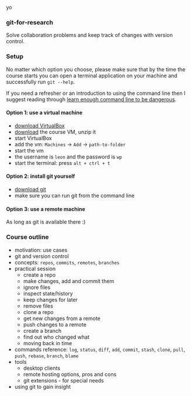 yo

### git-for-research

Solve collaboration problems and keep track of changes with version control.

### Setup

No matter which option you choose, please make sure that by the time the course starts you can open a terminal application on your machine and successfully run `git --help`.

If you need a refresher or an introduction to using the command line then I suggest reading through [learn enough command line to be dangerous](https://www.learnenough.com/command-line-tutorial).

#### Option 1: use a virtual machine

* [download VirtualBox](https://www.virtualbox.org/wiki/Downloads)
* [download](https://dl.dropboxusercontent.com/u/104325750/pydatsci_vm.zip) the course VM, unzip it
* start VirtualBox
* add the vm: `Machines` -> `Add` -> `path-to-folder`
* start the vm
* the username is `leon` and the password is `wp`
* start the terminal: press `alt + ctrl + t`

#### Option 2: install git yourself

* [download git](https://git-scm.com/downloads)
* make sure you can run git from the command line

#### Option 3: use a remote machine

As long as git is available there :)

### Course outline

* motivation: use cases
* git and version control
* concepts: `repos`, `commits`, `remotes`, `branches`
* practical session
    * create a repo
    * make changes, add and commit them
    * ignore files
    * inspect state/history
    * keep changes for later
    * remove files
    * clone a repo
    * get new changes from a remote
    * push changes to a remote
    * create a branch
    * find out who changed what
    * moving back in time
* commands reference: `log`, `status`, `diff`, `add`, `commit`, `stash`, `clone`, `pull`, `push`, `rebase`, `branch`, `blame`
* tools
    * desktop clients
    * remote hosting options, pros and cons
    * git extensions - for special needs
* using git to gain insight
